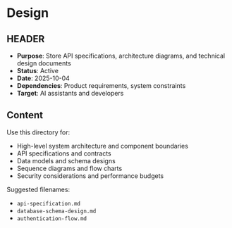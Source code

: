 # Design

## HEADER
- **Purpose**: Store API specifications, architecture diagrams, and technical design documents
- **Status**: Active
- **Date**: 2025-10-04
- **Dependencies**: Product requirements, system constraints
- **Target**: AI assistants and developers

## Content
Use this directory for:
- High-level system architecture and component boundaries
- API specifications and contracts
- Data models and schema designs
- Sequence diagrams and flow charts
- Security considerations and performance budgets

Suggested filenames:
- `api-specification.md`
- `database-schema-design.md`
- `authentication-flow.md`

